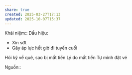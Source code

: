 ```yaml
---
share: true
created: 2025-03-27T17:13
updated: 2025-10-07T15:37
---
```

Khái niệm:: 
Dấu hiệu:
- Xin sđt
- Gây áp lực hết giờ đi tuyến cuối

Hỏi kỹ về quê, sao bị mất tiền
Lý do mất tiền
Tự mình đặt vé 

Nguồn:: 